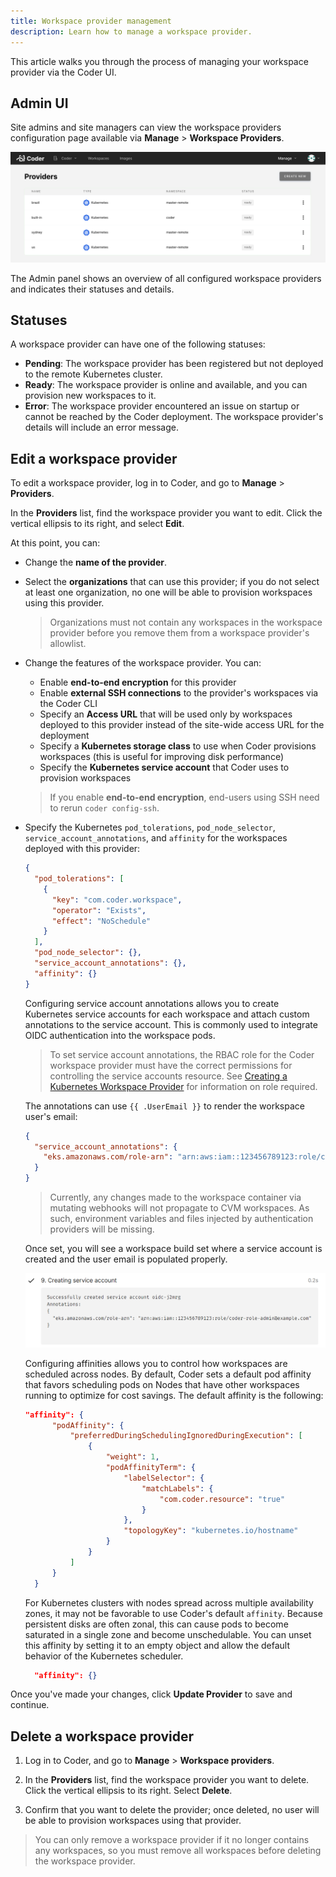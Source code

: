 ```yaml
---
title: Workspace provider management
description: Learn how to manage a workspace provider.
---
```


This article walks you through the process of managing your workspace provider
via the Coder UI.

## Admin UI

Site admins and site managers can view the workspace providers configuration
page available via **Manage** > **Workspace Providers**.

![Workspace providers admin](../../assets/admin/workspace-providers-admin.png)

The Admin panel shows an overview of all configured workspace providers and
indicates their statuses and details.

## Statuses

A workspace provider can have one of the following statuses:

- **Pending**: The workspace provider has been registered but not deployed to
  the remote Kubernetes cluster.
- **Ready**: The workspace provider is online and available, and you can
  provision new workspaces to it.
- **Error**: The workspace provider encountered an issue on startup or cannot be
  reached by the Coder deployment. The workspace provider's details will include
  an error message.

## Edit a workspace provider

To edit a workspace provider, log in to Coder, and go to **Manage** >
**Providers**.

In the **Providers** list, find the workspace provider you want to edit. Click
the vertical ellipsis to its right, and select **Edit**.

At this point, you can:

- Change the **name of the provider**.

- Select the **organizations** that can use this provider; if you do not select
  at least one organization, no one will be able to provision workspaces using
  this provider.

  > Organizations must not contain any workspaces in the workspace provider
  > before you remove them from a workspace provider's allowlist.

- Change the features of the workspace provider. You can:

  - Enable **end-to-end encryption** for this provider
  - Enable **external SSH connections** to the provider's workspaces via the
    Coder CLI
  - Specify an **Access URL** that will be used only by workspaces deployed to
    this provider instead of the site-wide access URL for the deployment
  - Specify a **Kubernetes storage class** to use when Coder provisions
    workspaces (this is useful for improving disk performance)
  - Specify the **Kubernetes service account** that Coder uses to provision
    workspaces

  > If you enable **end-to-end encryption**, end-users using SSH need to rerun
  > `coder config-ssh`.

- Specify the Kubernetes `pod_tolerations`, `pod_node_selector`,
  `service_account_annotations`, and `affinity` for the workspaces deployed with
  this provider:

  ```json
  {
    "pod_tolerations": [
      {
        "key": "com.coder.workspace",
        "operator": "Exists",
        "effect": "NoSchedule"
      }
    ],
    "pod_node_selector": {},
    "service_account_annotations": {},
    "affinity": {}
  }
  ```

  Configuring service account annotations allows you to create Kubernetes
  service accounts for each workspace and attach custom annotations to the
  service account. This is commonly used to integrate OIDC authentication into
  the workspace pods.

  > To set service account annotations, the RBAC role for the Coder workspace
  > provider must have the correct permissions for controlling the service
  > accounts resource. See
  > [Creating a Kubernetes Workspace Provider](./deployment/kubernetes) for
  > information on role required.

  The annotations can use `{{ .UserEmail }}` to render the workspace user's
  email:

  ```json
  {
    "service_account_annotations": {
      "eks.amazonaws.com/role-arn": "arn:aws:iam::123456789123:role/coder-role-{{.UserEmail}}"
    }
  }
  ```

  > Currently, any changes made to the workspace container via mutating webhooks
  > will not propagate to CVM workspaces. As such, environment variables and
  > files injected by authentication providers will be missing.

  Once set, you will see a workspace build set where a service account is
  created and the user email is populated properly.

  ![ServiceAccountAnnotations](../../assets/admin/service-account-annotations.png)

  Configuring affinities allows you to control how workspaces are scheduled
  across nodes. By default, Coder sets a default pod affinity that favors
  scheduling pods on Nodes that have other workspaces running to optimize for
  cost savings. The default affinity is the following:

  ```json
  "affinity": {
        "podAffinity": {
            "preferredDuringSchedulingIgnoredDuringExecution": [
                {
                    "weight": 1,
                    "podAffinityTerm": {
                        "labelSelector": {
                            "matchLabels": {
                                "com.coder.resource": "true"
                            }
                        },
                        "topologyKey": "kubernetes.io/hostname"
                    }
                }
            ]
        }
    }
  ```

  For Kubernetes clusters with nodes spread across multiple availability zones,
  it may not be favorable to use Coder's default `affinity`. Because persistent
  disks are often zonal, this can cause pods to become saturated in a single
  zone and become unschedulable. You can unset this affinity by setting it to an
  empty object and allow the default behavior of the Kubernetes scheduler.

  ```json
    "affinity": {}
  ```

Once you've made your changes, click **Update Provider** to save and continue.

## Delete a workspace provider

1. Log in to Coder, and go to **Manage** > **Workspace providers**.

1. In the **Providers** list, find the workspace provider you want to delete.
   Click the vertical ellipsis to its right. Select **Delete**.

1. Confirm that you want to delete the provider; once deleted, no user will be
   able to provision workspaces using that provider.

> You can only remove a workspace provider if it no longer contains any
> workspaces, so you must remove all workspaces before deleting the workspace
> provider.
